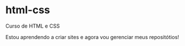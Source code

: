 # html-css
 Curso de HTML e CSS

Estou aprendendo a criar sites e agora vou gerenciar meus repositótios!